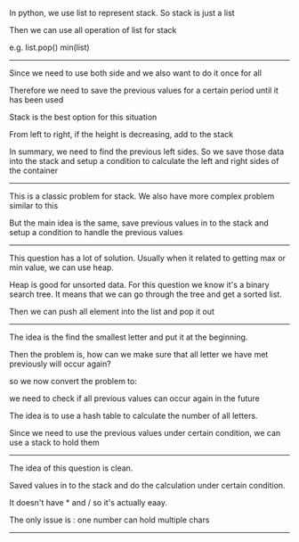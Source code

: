 In python, we use list to represent stack. So stack is just a list

Then we can use all operation of list for stack

e.g. list.pop\(\) min\(list\)

---

Since we need to use both side and we also want to do it once for all

Therefore we need to save the previous values for a certain period until it has been used

Stack is the best option for this situation

From left to right, if the height is decreasing, add to the stack

In summary,  we need to find the previous left sides. So we save those data into the stack and setup a condition to calculate the left and right sides of the container

---

This is a classic problem for stack. We also have more complex problem similar to this

But the main idea is the same, save previous values in to the stack and setup a condition to handle the previous values

---

This question has a lot of solution. Usually when it related to getting max or min value, we can use heap.

Heap is good for unsorted data. For this question we know it's a binary search tree. It means that we can go through the tree and get a sorted list.

Then we can push all element into the list and pop it out

---

The idea is the find the smallest letter and put it at the beginning.

Then the problem is,  how can we make sure that all letter we have met previously will occur again?

so we now convert the problem to:

we need to check if all previous values can occur again in the future

The idea is to use a hash table to calculate the number of all letters.

Since we need to use the previous values under certain condition, we can use a stack to hold them

---

The idea of this question is clean.

Saved values in to the stack and do the calculation under certain condition.

It doesn't have \* and /  so it's actually eaay.

The only issue is : one number can hold multiple chars

---




